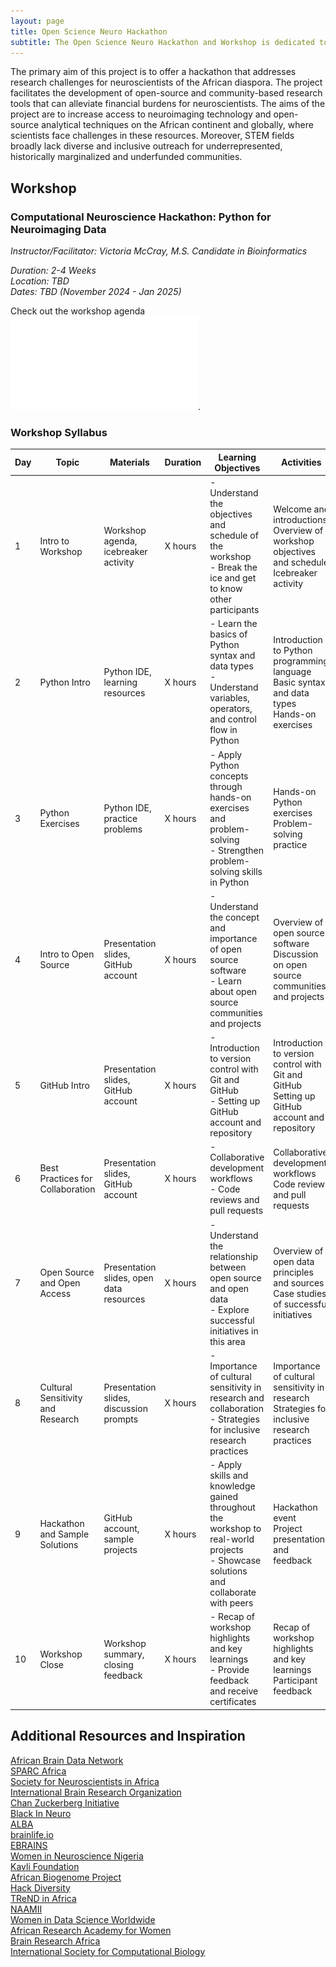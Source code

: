 ```yaml
---
layout: page
title: Open Science Neuro Hackathon
subtitle: The Open Science Neuro Hackathon and Workshop is dedicated to building training, research, and software tools for neuroscientists and researchers across the African diaspora and continent.
---
```


The primary aim of this project is to offer a hackathon that addresses research challenges for neuroscientists of the African diaspora. The project facilitates the development of open-source and community-based research tools that can alleviate financial burdens for neuroscientists. The aims of the project are to increase access to neuroimaging technology and open-source analytical techniques on the African continent and globally, where scientists face challenges in these resources. Moreover, STEM fields broadly lack diverse and inclusive outreach for underrepresented, historically marginalized and underfunded communities.

## Workshop

### Computational Neuroscience Hackathon: Python for Neuroimaging Data

*Instructor/Facilitator: Victoria McCray, M.S. Candidate in Bioinformatics*

*Duration: 2-4 Weeks*
<br>*Location: TBD*
<br>*Dates: TBD (November 2024 - Jan 2025)*

Check out the workshop agenda ![here](assets/img/workshop-agenda.pdf).

### Workshop Syllabus

| Day | Topic                                     | Materials                                   | Duration | Learning Objectives                                                                                                       | Activities                                                                                                             |
|-----|-------------------------------------------|---------------------------------------------|----------|----------------------------------------------------------------------------------------------------------------------------|------------------------------------------------------------------------------------------------------------------------|
| 1   | Intro to Workshop                        | Workshop agenda, icebreaker activity        | X hours  | - Understand the objectives and schedule of the workshop<br>- Break the ice and get to know other participants           | Welcome and introductions<br>Overview of workshop objectives and schedule<br>Icebreaker activity                        |
| 2   | Python Intro                             | Python IDE, learning resources              | X hours  | - Learn the basics of Python syntax and data types<br>- Understand variables, operators, and control flow in Python    | Introduction to Python programming language<br>Basic syntax and data types<br>Hands-on exercises                        |
| 3   | Python Exercises                         | Python IDE, practice problems              | X hours  | - Apply Python concepts through hands-on exercises and problem-solving<br>- Strengthen problem-solving skills in Python | Hands-on Python exercises<br>Problem-solving practice                                                                  |
| 4   | Intro to Open Source                     | Presentation slides, GitHub account        | X hours  | - Understand the concept and importance of open source software<br>- Learn about open source communities and projects    | Overview of open source software<br>Discussion on open source communities and projects                                  |
| 5   | GitHub Intro                             | Presentation slides, GitHub account        | X hours  | - Introduction to version control with Git and GitHub<br>- Setting up GitHub account and repository                    | Introduction to version control with Git and GitHub<br>Setting up GitHub account and repository                          |
| 6   | Best Practices for Collaboration         | Presentation slides, GitHub account        | X hours  | - Collaborative development workflows<br>- Code reviews and pull requests                                              | Collaborative development workflows<br>Code reviews and pull requests                                                    |
| 7   | Open Source and Open Access                | Presentation slides, open data resources   | X hours  | - Understand the relationship between open source and open data<br>- Explore successful initiatives in this area         | Overview of open data principles and sources<br>Case studies of successful initiatives                                  |
| 8   | Cultural Sensitivity and Research        | Presentation slides, discussion prompts    | X hours  | - Importance of cultural sensitivity in research and collaboration<br>- Strategies for inclusive research practices        | Importance of cultural sensitivity in research<br>Strategies for inclusive research practices                           |
| 9   | Hackathon and Sample Solutions           | GitHub account, sample projects            | X hours  | - Apply skills and knowledge gained throughout the workshop to real-world projects<br>- Showcase solutions and collaborate with peers | Hackathon event<br>Project presentations and feedback                                                              |
| 10  | Workshop Close                           | Workshop summary, closing feedback             | X hours   | - Recap of workshop highlights and key learnings<br>- Provide feedback and receive certificates                         | Recap of workshop highlights and key learnings<br>Participant feedback                   |

## Additional Resources and Inspiration

[African Brain Data Network](https://africanbraindatanetwork.com/)
<br>[SPARC Africa](https://sparcopen.org/people/sparc-africa/)
<br>[Society for Neuroscientists in Africa](https://sonafrica.org/)
<br>[International Brain Research Organization](https://ibro.org/)
<br>[Chan Zuckerberg Initiative](https://chanzuckerberg.com/eoss/)
<br>[Black In Neuro](https://blackinneuro.com/)
<br>[ALBA](https://www.alba.network/)
<br>[brainlife.io](https://brainlife.io/about/)
<br>[EBRAINS](https://www.ebrains.eu/)
<br>[Women in Neuroscience Nigeria](https://www.winng.org.ng/)
<br>[Kavli Foundation](https://www.kavlifoundation.org/)
<br>[African Biogenome Project](https://africanbiogenome.org/)
<br>[Hack Diversity](https://www.hackdiversity.com/)
<br>[TReND in Africa](https://trendinafrica.org/)
<br>[NAAMII](https://www.naamii.org.np/)
<br>[Women in Data Science Worldwide](https://www.widsworldwide.org/)
<br>[African Research Academy for Women](https://www.africanwomenresearchers.org/)
<br>[Brain Research Africa](https://brainafrica.org/)
<br>[International Society for Computational Biology](https://www.iscb.org/)
